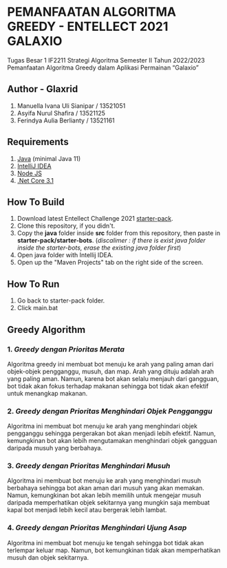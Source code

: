 # PEMANFAATAN ALGORITMA GREEDY - ENTELLECT 2021 GALAXIO

Tugas Besar 1 IF2211 Strategi Algoritma Semester II Tahun 2022/2023 Pemanfaatan Algoritma Greedy dalam Aplikasi Permainan “Galaxio”

## Author - Glaxrid

1. Manuella Ivana Uli Sianipar / 13521051
2. Asyifa Nurul Shafira / 13521125
3. Ferindya Aulia Berlianty / 13521161

## Requirements

1. [Java](https://www.oracle.com/java/technologies/downloads/#java) (minimal Java 11)
2. [IntelliJ IDEA](https://www.jetbrains.com/idea/)
3. [Node JS](https://nodejs.org/en/download/)
4. [.Net Core 3.1](https://dotnet.microsoft.com/en-us/download/dotnet/3.1)

## How To Build

1. Download latest Entellect Challenge 2021 [starter-pack](https://github.com/EntelectChallenge/2021-Galaxio/releases/tag/2021.3.2).
2. Clone this repository, if you didn't.
3. Copy the **java** folder inside **src** folder from this repository, then paste in **starter-pack/starter-bots**.
   (_discalimer : if there is exist java folder inside the starter-bots, erase the existing java folder first_)
4. Open java folder with Intellij IDEA.
5. Open up the "Maven Projects" tab on the right side of the screen. 

## How To Run

1. Go back to starter-pack folder.
2. Click main.bat


## Greedy Algorithm

### 1. _Greedy dengan Prioritas Merata_

Algoritma greedy ini membuat bot menuju ke arah yang paling aman dari objek-objek pengganggu, musuh, dan map. Arah yang dituju adalah arah yang paling aman. Namun, karena bot akan selalu menjauh dari gangguan, bot tidak akan fokus terhadap makanan sehingga bot tidak akan efektif untuk menangkap makanan.

### 2. _Greedy dengan Prioritas Menghindari Objek Pengganggu_

Algoritma ini membuat bot menuju ke arah yang menghindari objek pengganggu sehingga pergerakan bot akan menjadi lebih efektif. Namun, kemungkinan bot akan lebih mengutamakan menghindari objek gangguan daripada musuh yang berbahaya.

### 3. _Greedy dengan Prioritas Menghindari Musuh_

Algoritma ini membuat bot menuju ke arah yang menghindari musuh berbahaya sehingga bot akan aman dari musuh yang akan memakan. Namun, kemungkinan bot akan lebih memilih untuk mengejar musuh daripada memperhatikan objek sekitarnya yang mungkin saja membuat kapal bot menjadi lebih kecil atau bergerak lebih lambat.

### 4. _Greedy dengan Prioritas Menghindari Ujung Asap_

Algoritma ini membuat bot menuju ke tengah sehingga bot tidak akan terlempar keluar map. Namun, bot kemungkinan tidak akan memperhatikan musuh dan objek sekitarnya.
